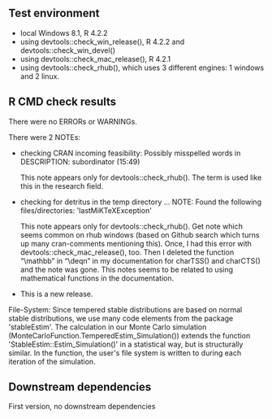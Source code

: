 ## Test environment
* local Windows 8.1, R 4.2.2
* using devtools::check_win_release(), R 4.2.2 and devtools::check_win_devel()
* using devtools::check_mac_release(), R 4.2.1
* using devtools::check_rhub(), which uses 3 different engines: 1 windows and 2
  linux.

## R CMD check results
There were no ERRORs or WARNINGs.

There were 2 NOTEs:

* checking CRAN incoming feasibility: Possibly misspelled words in DESCRIPTION:
  subordinator (15:49)

  This note appears only for devtools::check_rhub().
  The term is used like this in the research field.
  
  
* checking for detritus in the temp directory ... NOTE: Found the following
  files/directories: 'lastMiKTeXException'
  
  This note appears only for devtools::check_rhub().
  Get note which seems common on rhub windows (based on Github search which
  turns up many cran-comments mentioning this).
  Once, I had this error with devtools::check_mac_release(), too. Then I deleted
  the function “\mathbb” in “\deqn” in my documentation for charTSS() and
  charCTS() and the note was gone. This notes seems to be related to using 
  mathematical functions in the documentation.
  

* This is a new release.

File-System:
Since tempered stable distributions are based on normal stable distributions, 
we use many code elements from the package 'stableEstim'. The calculation in our 
Monte Carlo simulation (MonteCarloFunction.TemperedEstim_Simulation()) extends 
the function 'StableEstim::Estim_Simulation()' in a statistical way, but is 
structurally similar. In the function, the user's file system is written to 
during each iteration of the simulation.


## Downstream dependencies

First version, no downstream dependencies
